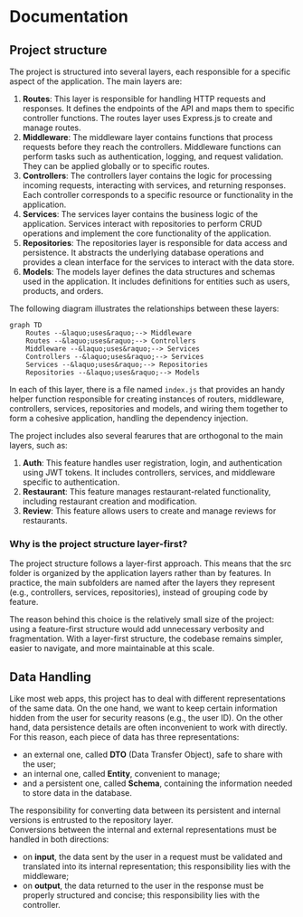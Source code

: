 # Documentation

## Project structure

The project is structured into several layers, each responsible for a specific aspect of the application. The main layers are:

1. **Routes**: This layer is responsible for handling HTTP requests and responses. It defines the endpoints of the API and maps them to specific controller functions. The routes layer uses Express.js to create and manage routes.
2. **Middleware**: The middleware layer contains functions that process requests before they reach the controllers. Middleware functions can perform tasks such as authentication, logging, and request validation. They can be applied globally or to specific routes.
3. **Controllers**: The controllers layer contains the logic for processing incoming requests, interacting with services, and returning responses. Each controller corresponds to a specific resource or functionality in the application.
4. **Services**: The services layer contains the business logic of the application. Services interact with repositories to perform CRUD operations and implement the core functionality of the application.
5. **Repositories**: The repositories layer is responsible for data access and persistence. It abstracts the underlying database operations and provides a clean interface for the services to interact with the data store.
6. **Models**: The models layer defines the data structures and schemas used in the application. It includes definitions for entities such as users, products, and orders.

The following diagram illustrates the relationships between these layers:

```mermaid
graph TD
    Routes --&laquo;uses&raquo;--> Middleware
    Routes --&laquo;uses&raquo;--> Controllers
    Middleware --&laquo;uses&raquo;--> Services
    Controllers --&laquo;uses&raquo;--> Services
    Services --&laquo;uses&raquo;--> Repositories
    Repositories --&laquo;uses&raquo;--> Models
```

In each of this layer, there is a file named `index.js` that provides an handy helper function responsible for creating instances of routers, middleware, controllers, services, repositories and models, and wiring them together to form a cohesive application, handling the dependency injection.

The project includes also several fearures that are orthogonal to the main layers, such as:

1. **Auth**: This feature handles user registration, login, and authentication using JWT tokens. It includes controllers, services, and middleware specific to authentication.
2. **Restaurant**: This feature manages restaurant-related functionality, including restaurant creation and modification.
3. **Review**: This feature allows users to create and manage reviews for restaurants.

### Why is the project structure layer-first?

The project structure follows a layer-first approach. This means that the src folder is organized by the application layers rather than by features. In practice, the main subfolders are named after the layers they represent (e.g., controllers, services, repositories), instead of grouping code by feature.

The reason behind this choice is the relatively small size of the project: using a feature-first structure would add unnecessary verbosity and fragmentation. With a layer-first structure, the codebase remains simpler, easier to navigate, and more maintainable at this scale.

## Data Handling

Like most web apps, this project has to deal with different representations of the same data. On the one hand, we want to keep certain information hidden from the user for security reasons (e.g., the user ID). On the other hand, data persistence details are often inconvenient to work with directly. For this reason, each piece of data has three representations:

- an external one, called **DTO** (Data Transfer Object), safe to share with the user;
- an internal one, called **Entity**, convenient to manage;
- and a persistent one, called **Schema**, containing the information needed to store data in the database.

The responsibility for converting data between its persistent and internal versions is entrusted to the repository layer.  
Conversions between the internal and external representations must be handled in both directions:

- on **input**, the data sent by the user in a request must be validated and translated into its internal representation; this responsibility lies with the middleware;
- on **output**, the data returned to the user in the response must be properly structured and concise; this responsibility lies with the controller.
